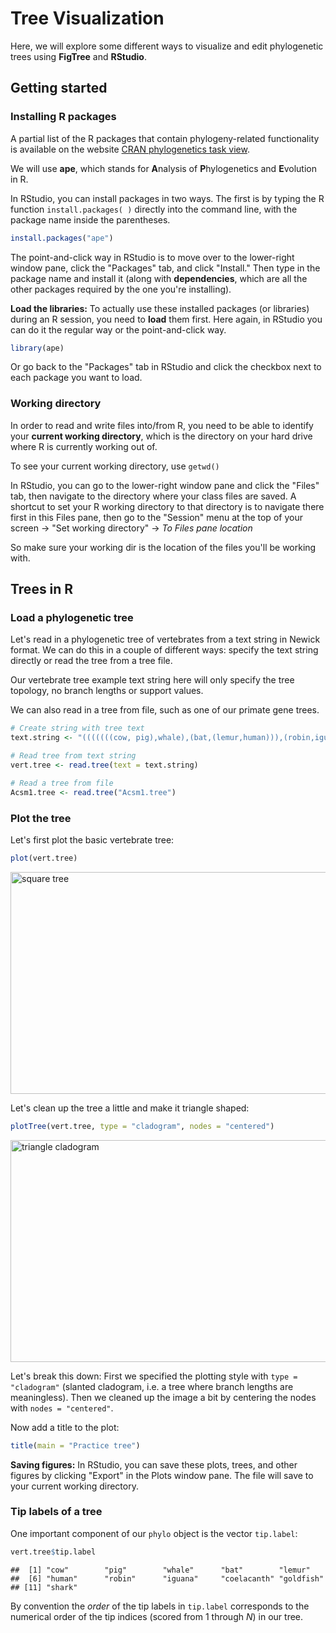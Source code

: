 # Tree Visualization

Here, we will explore some different ways to visualize and edit phylogenetic trees using **FigTree** and **RStudio**.

## Getting started

### Installing R packages

A partial list of the R packages that contain phylogeny-related functionality is available on the website [CRAN phylogenetics task view](https://cran.r-project.org/web/views/Phylogenetics.html).

We will use **ape**, which stands for **A**nalysis of **P**hylogenetics and **E**volution in R.

In RStudio, you can install packages in two ways. The first is by typing the R function `install.packages( )` directly into the command line, with the package name inside the parentheses.

```r
install.packages("ape")
```

The point-and-click way in RStudio is to move over to the lower-right window pane, click the "Packages" tab, and click "Install." Then type in the package name and install it (along with **dependencies**, which are all the other packages required by the one you're installing).

**Load the libraries:** To actually use these installed packages (or libraries) during an R session, you need to **load** them first. Here again, in RStudio you can do it the regular way or the point-and-click way.

```r
library(ape)
```

Or go back to the "Packages" tab in RStudio and click the checkbox next to each package you want to load.

### Working directory

In order to read and write files into/from R, you need to be able to identify your **current working directory**, which is the directory on your hard drive where R is currently working out of.

To see your current working directory, use `getwd()`

In RStudio, you can go to the lower-right window pane and click the "Files" tab, then navigate to the directory where your class files are saved. A shortcut to set your R working directory to that directory is to navigate there first in this Files pane, then go to the "Session" menu at the top of your screen -> "Set working directory" -> *To Files pane location*

So make sure your working dir is the location of the files you'll be working with.

## Trees in R

### Load a phylogenetic tree

Let's read in a phylogenetic tree of vertebrates from a text string in Newick format. We can do this in a couple of different ways: specify the text string directly or read the tree from a tree file.

Our vertebrate tree example text string here will only specify the tree topology, no branch lengths or support values.

We can also read in a tree from file, such as one of our primate gene trees.

```r
# Create string with tree text
text.string <- "(((((((cow, pig),whale),(bat,(lemur,human))),(robin,iguana)),coelacanth),goldfish),shark);"

# Read tree from text string
vert.tree <- read.tree(text = text.string)

# Read a tree from file
Acsm1.tree <- read.tree("Acsm1.tree")
```

### Plot the tree

Let's first plot the basic vertebrate tree:

```r
plot(vert.tree)
```

<img src="https://moodle.ulm.edu/draftfile.php/2243332/user/draft/540159805/1_tree-square.png" alt="square tree" width="538" height="355" class="img-responsive atto_image_button_text-bottom">

Let's clean up the tree a little and make it triangle shaped:

```r
plotTree(vert.tree, type = "cladogram", nodes = "centered")
```

<img src="https://moodle.ulm.edu/draftfile.php/2243332/user/draft/540159805/1_cladogram.png" alt="triangle cladogram" width="538" height="355" class="img-responsive atto_image_button_text-bottom"><br>

Let's break this down: First we specified the plotting style with `type = "cladogram"` (slanted cladogram, i.e. a tree where branch lengths are meaningless). Then we cleaned up the image a bit by centering the nodes with `nodes = "centered"`.

Now add a title to the plot:

```r
title(main = "Practice tree")
```

**Saving figures:** In RStudio, you can save these plots, trees, and other figures by clicking "Export" in the Plots window pane. The file will save to your current working directory.

### Tip labels of a tree
One important component of our `phylo` object is the vector `tip.label`:

```r
vert.tree$tip.label
```

```
##  [1] "cow"        "pig"        "whale"      "bat"        "lemur"
##  [6] "human"      "robin"      "iguana"     "coelacanth" "goldfish"
## [11] "shark"
```

By convention the *order* of the tip labels in `tip.label` corresponds to the numerical order of the tip indices (scored from 1 through *N*) in our tree.

